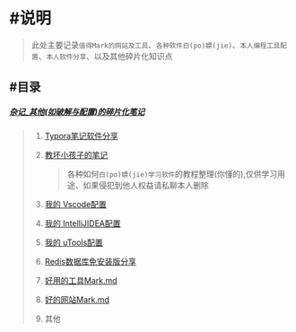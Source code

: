# #说明

>此处主要记录`值得Mark的网站及工具`、`各种软件白(po)嫖(jie)`、`本人编程工具配置`、`本人软件分享`、以及其他碎片化知识点

## #目录

##### [杂记_其他(如破解与配置)的碎片化笔记](https://gitee.com/hongjilin/hongs-study-notes/tree/master/杂记_其他(如破解与配置)的碎片化笔记)

> 1. [Typora笔记软件分享](https://gitee.com/hongjilin/hongs-study-notes/tree/master/杂记_其他(如破解与配置)的碎片化笔记/Typora笔记软件分享)
>
> 2. [教坏小孩子的笔记](https://gitee.com/hongjilin/hongs-study-notes/tree/master/杂记_其他(如破解与配置)的碎片化笔记/教坏小孩子的笔记)
>
>    > 各种如何`白(po)嫖(jie)学习软件`的教程整理(你懂的),仅供学习用途、如果侵犯到他人权益请私聊本人删除
>
> 3. [我的 Vscode配置](https://gitee.com/hongjilin/hongs-study-notes/blob/master/杂记_其他(如破解与配置)的碎片化笔记/MyVscode配置.md)
>
> 4. [我的 IntelliJIDEA配置](https://gitee.com/hongjilin/hongs-study-notes/tree/master/杂记_其他(如破解与配置)的碎片化笔记/MyIntelliJIDEA配置)
>
> 5. [我的 uTools配置](https://gitee.com/hongjilin/hongs-study-notes/blob/master/杂记_其他(如破解与配置)的碎片化笔记/MyuTools配置.md)
>
> 6. [Redis数据库免安装版分享](https://gitee.com/hongjilin/hongs-study-notes/blob/master/杂记_其他(如破解与配置)的碎片化笔记/Redis数据库免安装版分享.md)
>
> 7. [好用的工具Mark.md](https://gitee.com/hongjilin/hongs-study-notes/blob/master/杂记_其他(如破解与配置)的碎片化笔记/好用的工具Mark.md)
>
> 8. [好的网站Mark.md](https://gitee.com/hongjilin/hongs-study-notes/blob/master/杂记_其他(如破解与配置)的碎片化笔记/好的网站Mark.md)
>
> 9. 其他



















